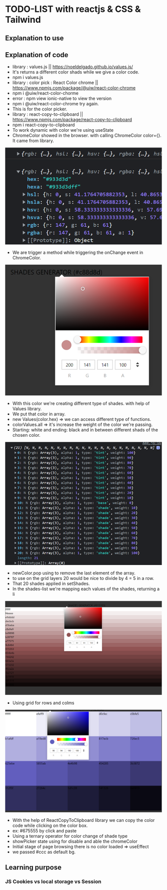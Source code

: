 # TODO-LIST with reactjs & CSS & Tailwind

## Explanation to use



## Explanation of code

- library : values.js || https://noeldelgado.github.io/values.js/
- It's returns a different color shads while we give a color code.
- npm i values.js
- library : color pick : React Color chrome || https://www.npmjs.com/package/@uiw/react-color-chrome
- npm i @uiw/react-color-chorme
- error : npm view ionic-native to view the version
- npm i @uiw/react-color-chrome try again.
- This is for the color picker.
- library : react-copy-to-clipboard || https://www.npmjs.com/package/react-copy-to-clipboard
- npm i react-copy-to-clipboard
- To work dynamic with color we're using useState
- ChromeColor showed in the browser. with calling ChromeColor color={}. It came from library.

![Probs classcomp](public/asset/color-chrome.png)

- We are trigger a method while triggering the onChange event in ChromeColor.

![Probs classcomp](public/asset/setcolor.png)

- With this color we're creating different type of shades. with help of Values library.
- We put that color in array.
- new Values(color.hex) => we can access different type of functions.
- colorValues.all => it's increase the weight of the color we're passing. 
- Starting: white and ending: black and in between different shads of the chosen color.

![Probs classcomp](public/asset/colors21.PNG)

- newColor.pop using to remove the last element of the array.
- to use on the grid layers 20 would be nice to divide by 4 = 5 in a row.
- That 20 shades applied in setShades.
- In the shades-list we're mapping each values of the shades, returning a li

![Probs classcomp](public/asset/array20_li.png)

- Using grid for rows and colms

![Probs classcomp](public/asset/gridcolor.PNG)

- With the help of ReactCopyToClipboard library we can copy the color code while clicking on the color box.
- ex: #675555 by click and paste
- Using a ternary operator for color change of shade type
- showPicker state using for disable and able the chromeColor
- Initial stage of page browsing there is no color loaded => useEffect
- we passed #ccc as default bg.


 

## Learning purpose

### JS Cookies vs local storage vs Session







